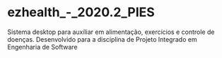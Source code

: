 # ezhealth_-_2020.2_PIES
Sistema desktop para auxíliar em alimentação, exercícios e controle de doenças. Desenvolvido para a disciplina de Projeto Integrado em Engenharia de Software

